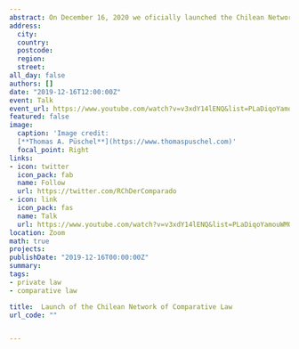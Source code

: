 ```yaml
---
abstract: On December 16, 2020 we oficially launched the Chilean Network of Comparative Law. We were extremely lucky to have Professor Hans-W. Micklitz delivering the innaugural address. His presentation 'Comparative law between theory and practice - how to bridge the gap', sparked an interesting debate and is available online by clicking the link below. 
address:
  city: 
  country: 
  postcode: 
  region: 
  street: 
all_day: false
authors: []
date: "2019-12-16T12:00:00Z"
event: Talk
event_url: https://www.youtube.com/watch?v=v3xdY14lENQ&list=PLaDiqoYamouWMQ_lcmkDXy_udlnITfCEu
featured: false
image:
  caption: 'Image credit: 
  [**Thomas A. Püschel**](https://www.thomaspuschel.com)'
  focal_point: Right
links:
- icon: twitter
  icon_pack: fab
  name: Follow
  url: https://twitter.com/RChDerComparado
- icon: link
  icon_pack: fas
  name: Talk
  url: https://www.youtube.com/watch?v=v3xdY14lENQ&list=PLaDiqoYamouWMQ_lcmkDXy_udlnITfCEu
location: Zoom 
math: true
projects:
publishDate: "2019-12-16T00:00:00Z"
summary: 
tags:
- private law
- comparative law

title:  Launch of the Chilean Network of Comparative Law
url_code: ""


---
```


